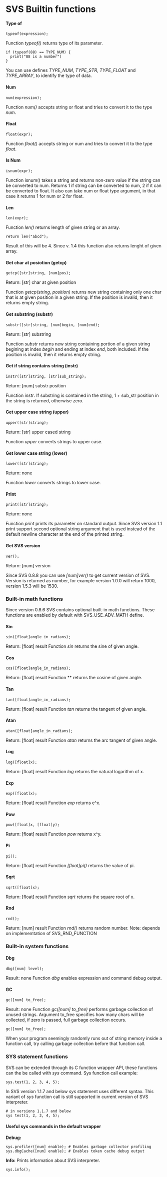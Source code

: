 # SVS Builtin functions

#### Type of

    typeof(expression);

Function *typeof()* returns type of its parameter.

    if (typeof(88) == TYPE_NUM) {
	  print("88 is a number")
    }
You can use defines *TYPE_NUM*, *TYPE_STR*, *TYPE_FLOAT* and *TYPE_ARRAY*, to identify the type of data.

#### Num

    num(expression);
Function *num()* accepts string or float and tries to convert it to the type *num*.

#### Float
    float(expr);
Function *float()* accepts string or num and tries to convert it to the type *float*.

#### Is Num
    isnum(expr);
Function isnum() takes a string and returns non-zero value if the string can be converted to num. Returns 1 if string can be converted to num, 2 if it can be converted to float. It also can take num or float type argument, in that case it returns 1 for num or 2 for float.

#### Len
    len(expr);
Function *len()* returns length of given string or an array.

    return len("abcd");
Result of this will be 4. Since v. 1.4 this function also returns lenght of given array.

#### Get char at posiotion (getcp)
    getcp([str]string, [num]pos);
Return: [str] char at given position

Function *getcp(string, position)* returns new string containing only one char that is at given position in a given string. If the position is invalid, then it returns empty string.

#### Get substring (substr)
    substr([str]string, [num]begin, [num]end);
Return: [str] substring

Function *substr* returns new string containing portion of a given string begining at index *begin* and ending at index *end*, both included. If the position is invalid, then it returns empty string.

#### Get if string contains string (instr)
    instr([str]string, [str]sub_string);
Return: [num] substr position

Function *instr*. If substring is contained in the string, 1 + sub_str position in the string is returned, otherwise zero.

#### Get upper case string (upper)
    upper([str]string);
Return: [str] upper cased string

Function *upper* converts strings to upper case.

#### Get lower case string (lower)
    lower([str]string);
Return: none

Function *lower* converts strings to lower case.

#### Print
    print([str]string);
Return: none

Function *print* prints its parameter on standard output. Since SVS version 1.1 print support second optional string argument that is used instead of the default newline character at the end of the printed string.

#### Get SVS version
    ver();
Return: [num] version

Since SVS 0.8.8 you can use *[num]ver()* to get current version of SVS. Version is returned as number, for example version 1.0.0 will return 1000, version 1.5.3 will be 1530.


### Built-in math functions
Since version 0.8.6 SVS contains optional built-in math functions. These functions are enabled by default with SVS_USE_ADV_MATH define.

#### Sin
    sin([float]angle_in_radians);
Return: [float] result
Function *sin* returns the sine of given angle.

#### Cos
    cos([float]angle_in_radians);
Return: [float] result
Function ** returns the cosine of given angle.

#### Tan
    tan([float]angle_in_radians);
Return: [float] result
Function *tan* returns the tangent of given angle.

#### Atan
    atan([float]angle_in_radians);
Return: [float] result
Function *atan* returns the arc tangent of given angle.

#### Log
    log([float]x);
Return: [float] result
Function *log* returns the natural logarithm of x.

#### Exp
    exp([float]x);
Return: [float] result
Function *exp* returns e^x.

#### Pow
    pow([float]x, [float]y);
Return: [float] result
Function *pow* returns x^y.

#### Pi
    pi();
Return: [float] result
Function *[float]pi()* returns the value of pi.

#### Sqrt
    sqrt([float]x);
Return: [float] result
Function *sqrt* returns the square root of x.

#### Rnd
    rnd();
Return: [num] result
Function *rnd()* returns random number.
Note: depends on implememtation of SVS_RND_FUNCTION

### Built-in system functions

#### Dbg
    dbg([num] level);
Result: none
Function *dbg* enables expression and command debug output.

#### GC
    gc([num] to_free);
Result: none
Function *gc([num] to_free)* performs garbage collection of unused strings. Argument to_free specifies how many chars will be collected, if zero is passed, full garbage collection occurs.

    gc([num] to_free);

When your program seemingly randomly runs out of string memory inside a function call, try calling garbage collection before that function call.

### SYS statement functions
SVS can be extended through its C function wrapper API, these functions can the be called with *sys* command.
Sys function call example:

    sys.test(1, 2, 3, 4, 5);

In SVS version 1.1.7 and below *sys* statement uses different syntax. This variant of *sys* function call is still supported in current version of SVS interpreter.

    # in versions 1.1.7 and below
    sys test(1, 2, 3, 4, 5);

#### Useful sys commands in the default  wrapper
**Debug:**

    sys.profiler([num] enable); # Enables garbage collector profiling
    sys.dbgCache([num] enable); # Enables token cache debug output

**Info:**
Prints information about SVS interpreter.

    sys.info();